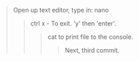 > Open up text editor, type in: nano <fileName>
>> ctrl x - To exit. 'y' then 'enter'.
>>> cat <fileName> to print file to the console.
>>>> Next, third commit.
